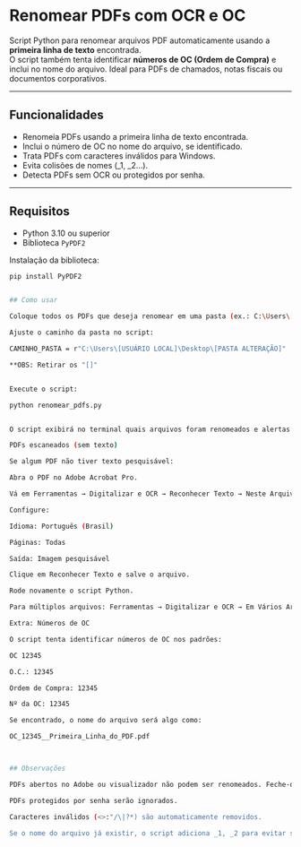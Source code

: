 # Renomear PDFs com OCR e OC

Script Python para renomear arquivos PDF automaticamente usando a **primeira linha de texto** encontrada.  
O script também tenta identificar **números de OC (Ordem de Compra)** e inclui no nome do arquivo. Ideal para PDFs de chamados, notas fiscais ou documentos corporativos.

---

## Funcionalidades

- Renomeia PDFs usando a primeira linha de texto encontrada.  
- Inclui o número de OC no nome do arquivo, se identificado.  
- Trata PDFs com caracteres inválidos para Windows.  
- Evita colisões de nomes (_1, _2...).  
- Detecta PDFs sem OCR ou protegidos por senha.  

---

## Requisitos

- Python 3.10 ou superior  
- Biblioteca `PyPDF2`

Instalação da biblioteca:

```bash
pip install PyPDF2


## Como usar

Coloque todos os PDFs que deseja renomear em uma pasta (ex.: C:\Users\[USUÁRIO LOCAL]\Desktop\[PASTA ALTERAÇÃO]).

Ajuste o caminho da pasta no script:

CAMINHO_PASTA = r"C:\Users\[USUÁRIO LOCAL]\Desktop\[PASTA ALTERAÇÃO]"

**OBS: Retirar os "[]"


Execute o script:

python renomear_pdfs.py


O script exibirá no terminal quais arquivos foram renomeados e alertas sobre PDFs sem texto ou protegidos.

PDFs escaneados (sem texto)

Se algum PDF não tiver texto pesquisável:

Abra o PDF no Adobe Acrobat Pro.

Vá em Ferramentas → Digitalizar e OCR → Reconhecer Texto → Neste Arquivo.

Configure:

Idioma: Português (Brasil)

Páginas: Todas

Saída: Imagem pesquisável

Clique em Reconhecer Texto e salve o arquivo.

Rode novamente o script Python.

Para múltiplos arquivos: Ferramentas → Digitalizar e OCR → Em Vários Arquivos.

Extra: Números de OC

O script tenta identificar números de OC nos padrões:

OC 12345

O.C.: 12345

Ordem de Compra: 12345

Nº da OC: 12345

Se encontrado, o nome do arquivo será algo como:

OC_12345__Primeira_Linha_do_PDF.pdf



## Observações

PDFs abertos no Adobe ou visualizador não podem ser renomeados. Feche-os antes de rodar o script.

PDFs protegidos por senha serão ignorados.

Caracteres inválidos (<>:"/\|?*) são automaticamente removidos.

Se o nome do arquivo já existir, o script adiciona _1, _2 para evitar sobrescrever.
